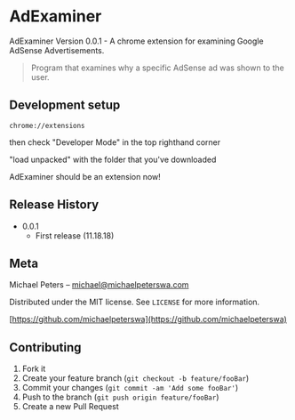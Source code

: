 # AdExaminer
AdExaminer Version 0.0.1 - A chrome extension for examining Google AdSense Advertisements.

> Program that examines why a specific AdSense ad was shown to the user.

## Development setup

```
chrome://extensions
```
then check "Developer Mode" in the top righthand corner

"load unpacked" with the folder that you've downloaded

AdExaminer should be an extension now!


## Release History

* 0.0.1
    * First release (11.18.18)

## Meta

Michael Peters – michael@michaelpeterswa.com

Distributed under the MIT license. See ``LICENSE`` for more information.

[https://github.com/michaelpeterswa](https://github.com/michaelpeterswa)

## Contributing

1. Fork it
2. Create your feature branch (`git checkout -b feature/fooBar`)
3. Commit your changes (`git commit -am 'Add some fooBar'`)
4. Push to the branch (`git push origin feature/fooBar`)
5. Create a new Pull Request
